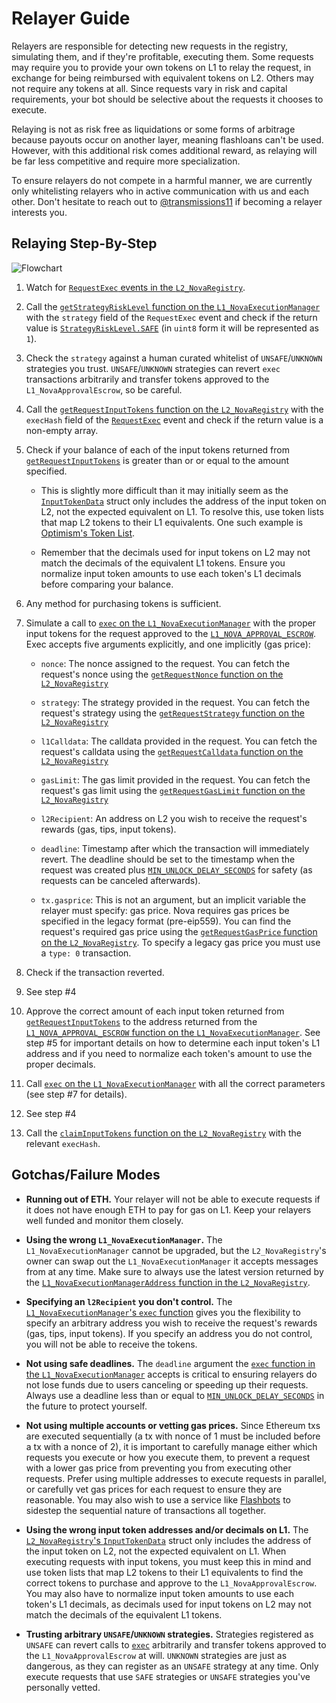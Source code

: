 # Relayer Guide

Relayers are responsible for detecting new requests in the registry, simulating them, and if they're profitable, executing them.
Some requests may require you to provide your own tokens on L1 to relay the request, in exchange for being reimbursed with equivalent tokens on L2.
Others may not require any tokens at all. Since requests vary in risk and capital requirements, your bot should be selective about the requests it chooses to execute.

Relaying is not as risk free as liquidations or some forms of arbitrage because payouts occur on another layer, meaning flashloans can't be used.
However, with this additional risk comes additional reward, as relaying will be far less competitive and require more specialization.

To ensure relayers do not compete in a harmful manner, we are currently only whitelisting relayers who in active communication with us and each other.
Don't hesitate to reach out to [@transmissions11](https://twitter.com/transmissions11) if becoming a relayer interests you.

## Relaying Step-By-Step

![Flowchart](https://lucid.app/publicSegments/view/d392039a-8d54-43f0-9c80-f7943889779f/image.png)

1. Watch for [`RequestExec` events in the `L2_NovaRegistry`](https://github.com/Rari-Capital/nova/blob/master/contracts/L2_NovaRegistry.sol#L69).

2. Call the [`getStrategyRiskLevel` function on the `L1_NovaExecutionManager`](https://github.com/Rari-Capital/nova/blob/master/contracts/L1_NovaExecutionManager.sol#L146) with the `strategy` field of the `RequestExec` event and check if the return value is [`StrategyRiskLevel.SAFE`](https://github.com/Rari-Capital/nova/blob/master/contracts/L1_NovaExecutionManager.sol#L136) (in `uint8` form it will be represented as `1`).

3. Check the `strategy` against a human curated whitelist of `UNSAFE`/`UNKNOWN` strategies you trust.
   `UNSAFE`/`UNKNOWN` strategies can revert `exec` transactions arbitrarily and transfer tokens approved to the `L1_NovaApprovalEscrow`, so be careful.

4. Call the [`getRequestInputTokens` function on the `L2_NovaRegistry`](https://github.com/Rari-Capital/nova/blob/master/contracts/L2_NovaRegistry.sol#L142) with the `execHash` field of the [`RequestExec`](https://github.com/Rari-Capital/nova/blob/master/contracts/L2_NovaRegistry.sol#L69) event and check if the return value is a non-empty array.

5. Check if your balance of each of the input tokens returned from [`getRequestInputTokens`](https://github.com/Rari-Capital/nova/blob/master/contracts/L2_NovaRegistry.sol#L142) is greater than or or equal to the amount specified.

   - This is slightly more difficult than it may initially seem as the [`InputTokenData`](https://github.com/Rari-Capital/nova/blob/master/contracts/L2_NovaRegistry.sol#L132) struct only includes the address of the input token on L2, not the expected equivalent on L1. To resolve this, use token lists that map L2 tokens to their L1 equivalents. One such example is [Optimism's Token List](https://static.optimism.io/optimism.tokenlist.json).

   - Remember that the decimals used for input tokens on L2 may not match the decimals of the equivalent L1 tokens. Ensure you normalize input token amounts to use each token's L1 decimals before comparing your balance.

6. Any method for purchasing tokens is sufficient.

7. Simulate a call to [`exec` on the `L1_NovaExecutionManager`](https://github.com/Rari-Capital/nova/blob/master/contracts/L1_NovaExecutionManager.sol#L132) with the proper input tokens for the request approved to the [`L1_NOVA_APPROVAL_ESCROW`](https://github.com/Rari-Capital/nova/blob/master/contracts/L1_NovaExecutionManager.sol#L50). Exec accepts five arguments explicitly, and one implicitly (gas price):

   - `nonce`: The nonce assigned to the request. You can fetch the request's nonce using the [`getRequestNonce` function on the `L2_NovaRegistry`](https://github.com/Rari-Capital/nova/blob/master/contracts/L2_NovaRegistry.sol#L125)

   - `strategy`: The strategy provided in the request. You can fetch the request's strategy using the [`getRequestStrategy` function on the `L2_NovaRegistry`](https://github.com/Rari-Capital/nova/blob/master/contracts/L2_NovaRegistry.sol#L109)

   - `l1Calldata`: The calldata provided in the request. You can fetch the request's calldata using the [`getRequestCalldata` function on the `L2_NovaRegistry`](https://github.com/Rari-Capital/nova/blob/master/contracts/L2_NovaRegistry.sol#L112)

   - `gasLimit`: The gas limit provided in the request. You can fetch the request's gas limit using the [`getRequestGasLimit` function on the `L2_NovaRegistry`](https://github.com/Rari-Capital/nova/blob/master/contracts/L2_NovaRegistry.sol#L115)

   - `l2Recipient`: An address on L2 you wish to receive the request's rewards (gas, tips, input tokens).

   - `deadline`: Timestamp after which the transaction will immediately revert. The deadline should be set to the timestamp when the request was created plus [`MIN_UNLOCK_DELAY_SECONDS`](https://github.com/Rari-Capital/nova/blob/master/contracts/L2_NovaRegistry.sol#L30) for safety (as requests can be canceled afterwards).

   - `tx.gasprice`: This is not an argument, but an implicit variable the relayer must specify: gas price. Nova requires gas prices be specified in the legacy format (pre-eip559).
     You can find the request's required gas price using the [`getRequestGasPrice` function on the `L2_NovaRegistry`](https://github.com/Rari-Capital/nova/blob/master/contracts/L2_NovaRegistry.sol#L118). To specify a legacy gas price you must use a `type: 0` transaction.

8. Check if the transaction reverted.

9. See step #4

10. Approve the correct amount of each input token returned from [`getRequestInputTokens`](https://github.com/Rari-Capital/nova/blob/master/contracts/L2_NovaRegistry.sol#L142) to the address returned from the [`L1_NOVA_APPROVAL_ESCROW` function on the `L1_NovaExecutionManager`](https://github.com/Rari-Capital/nova/blob/master/contracts/L1_NovaExecutionManager.sol#L50). See step #5 for important details on how to determine each input token's L1 address and if you need to normalize each token's amount to use the proper decimals.

11. Call [`exec` on the `L1_NovaExecutionManager`](https://github.com/Rari-Capital/nova/blob/master/contracts/L1_NovaExecutionManager.sol#L132) with all the correct parameters (see step #7 for details).

12. See step #4

13. Call the [`claimInputTokens` function on the `L2_NovaRegistry`](https://github.com/Rari-Capital/nova/blob/master/contracts/L2_NovaRegistry.sol#L280) with the relevant `execHash`.

## Gotchas/Failure Modes

- **Running out of ETH.** Your relayer will not be able to execute requests if it does not have enough ETH to pay for gas on L1. Keep your relayers well funded and monitor them closely.

- **Using the wrong `L1_NovaExecutionManager`.** The `L1_NovaExecutionManager` cannot be upgraded, but the `L2_NovaRegistry`'s owner can swap out the `L1_NovaExecutionManager` it accepts messages from at any time. Make sure to always use the latest version returned by the [`L1_NovaExecutionManagerAddress` function in the `L2_NovaRegistry`](https://github.com/Rari-Capital/nova/blob/master/contracts/L2_NovaRegistry.sol#L40).

- **Specifying an `l2Recipient` you don't control.** The [`L1_NovaExecutionManager`'s `exec` function](https://github.com/Rari-Capital/nova/blob/master/contracts/L1_NovaExecutionManager.sol#L132) gives you the flexibility to specify an arbitrary address you wish to receive the request's rewards (gas, tips, input tokens). If you specify an address you do not control, you will not be able to receive the tokens.

- **Not using safe deadlines.** The `deadline` argument the [`exec` function in the `L1_NovaExecutionManager`](https://github.com/Rari-Capital/nova/blob/master/contracts/L1_NovaExecutionManager.sol#L132) accepts is critical to ensuring relayers do not lose funds due to users canceling or speeding up their requests. Always use a deadline less than or equal to [`MIN_UNLOCK_DELAY_SECONDS`](https://github.com/Rari-Capital/nova/blob/master/contracts/L2_NovaRegistry.sol#L30) in the future to protect yourself.

- **Not using multiple accounts or vetting gas prices.** Since Ethereum txs are executed sequentially (a tx with nonce of 1 must be included before a tx with a nonce of 2), it is important to carefully manage
  either which requests you execute or how you execute them, to prevent a request with a lower gas price from preventing you from executing other requests. Prefer using multiple addresses to execute requests in parallel, or carefully vet gas prices for each request to ensure they are reasonable. You may also wish to use a service like [Flashbots](https://github.com/flashbots/pm) to sidestep the sequential nature of transactions all together.

- **Using the wrong input token addresses and/or decimals on L1.** The [`L2_NovaRegistry`'s `InputTokenData`](https://github.com/Rari-Capital/nova/blob/master/contracts/L2_NovaRegistry.sol#L132) struct only includes the address of the input token on L2, not the expected equivalent on L1. When executing requests with input tokens, you must keep this in mind and use token lists that map L2 tokens to their L1 equivalents to find the correct tokens to purchase and approve to the `L1_NovaApprovalEscrow`. You may also have to normalize input token amounts to use each token's L1 decimals, as decimals used for input tokens on L2 may not match the decimals of the equivalent L1 tokens.

- **Trusting arbitrary `UNSAFE`/`UNKNOWN` strategies.** Strategies registered as `UNSAFE` can revert calls to [`exec`](https://github.com/Rari-Capital/nova/blob/master/contracts/L1_NovaExecutionManager.sol#L132) arbitrarily and transfer tokens approved to the `L1_NovaApprovalEscrow` at will. `UNKNOWN` strategies are just as dangerous, as they can register as an `UNSAFE` strategy at any time. Only execute requests that use `SAFE` strategies or `UNSAFE` strategies you've personally vetted.
